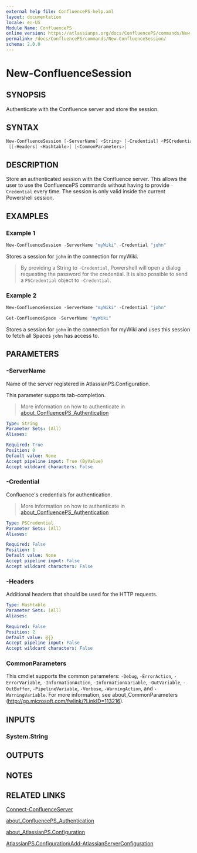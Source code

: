 ```yaml
---
external help file: ConfluencePS-help.xml
layout: documentation
locale: en-US
Module Name: ConfluencePS
online version: https://atlassianps.org/docs/ConfluencePS/commands/New-ConfluenceSession/
permalink: /docs/ConfluencePS/commands/New-ConfluenceSession/
schema: 2.0.0
---
```


# New-ConfluenceSession

## SYNOPSIS

Authenticate with the Confluence server and store the session.

## SYNTAX

```powershell
New-ConfluenceSession [-ServerName] <String> [-Credential] <PSCredential>
 [[-Headers] <Hashtable>] [<CommonParameters>]
```

## DESCRIPTION

Store an authenticated session with the Confluence server.
This allows the user to use the ConfluencePS commands without having to provide
`-Credential` every time.
The session is only valid inside the current Powershell session.

## EXAMPLES

### Example 1

```powershell
New-ConfluenceSession -ServerName "myWiki" -Credential "john"
```

Stores a session for `john` in the connection for myWiki.

> By providing a String to `-Credential`, Powershell will open a dialog
> requesting the password for the credential.
> It is also possible to send a `PSCredential` object to `-Credential`.

### Example 2

```powershell
New-ConfluenceSession -ServerName "myWiki" -Credential "john"

Get-ConfluenceSpace -ServerName "myWiki"
```

Stores a session for `john` in the connection for myWiki and uses this session
to fetch all Spaces `john` has access to.

## PARAMETERS

### -ServerName

Name of the server registered in AtlassianPS.Configuration.

This parameter supports tab-completion.

> More information on how to authenticate in [about_ConfluencePS_Authentication](../../about/authentication.html)

```yaml
Type: String
Parameter Sets: (All)
Aliases:

Required: True
Position: 0
Default value: None
Accept pipeline input: True (ByValue)
Accept wildcard characters: False
```

### -Credential

Confluence's credentials for authentication.

> More information on how to authenticate in [about_ConfluencePS_Authentication](../../about/authentication.html)

```yaml
Type: PSCredential
Parameter Sets: (All)
Aliases:

Required: False
Position: 1
Default value: None
Accept pipeline input: False
Accept wildcard characters: False
```

### -Headers

Additional headers that should be used for the HTTP requests.

```yaml
Type: Hashtable
Parameter Sets: (All)
Aliases:

Required: False
Position: 2
Default value: @{}
Accept pipeline input: False
Accept wildcard characters: False
```

### CommonParameters

This cmdlet supports the common parameters: `-Debug`, `-ErrorAction`,
`-ErrorVariable`, `-InformationAction`, `-InformationVariable`, `-OutVariable`,
`-OutBuffer`, `-PipelineVariable`, `-Verbose`, `-WarningAction`, and
`-WarningVariable`.
For more information, see about_CommonParameters
(<http://go.microsoft.com/fwlink/?LinkID=113216>).

## INPUTS

### System.String

## OUTPUTS

## NOTES

## RELATED LINKS

[Connect-ConfluenceServer](../Connect-ConfluenceServer)

[about_ConfluencePS_Authentication](../../about/authentication.html)

[about_AtlassianPS.Configuration](../../../about_AtlassianPS.Configuration)

[AtlassianPS.Configuration\Add-AtlassianServerConfiguration](../../../AtlassianPS.Configuration/commands/Add-ServerConfiguration)

